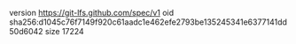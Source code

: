 version https://git-lfs.github.com/spec/v1
oid sha256:d1045c76f7149f920c61aadc1e462efe2793be135245341e6377141dd50d6042
size 17224
